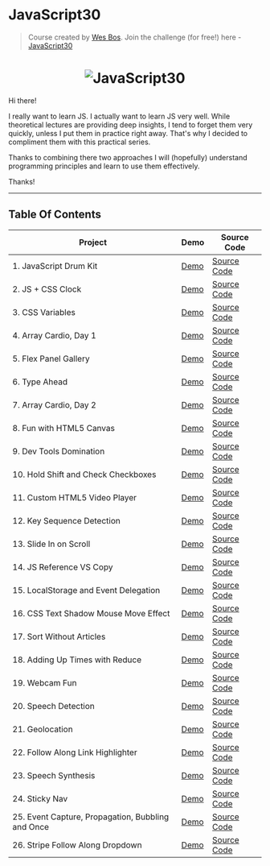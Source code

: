 # JavaScript30

> Course created by [Wes Bos](https://github.com/wesbos). Join the challenge (for free!) here - [JavaScript30](https://javascript30.com/account)

<h1 align="center">
  <img src="https://javascript30.com/images/JS3-social-share.png" style="max-width:100%" alt="JavaScript30" />
</h1>

Hi there!

I really want to learn JS. I actually want to learn JS very well. While theoretical lectures are providing deep insights, I tend to forget them very quickly, unless I put them in practice right away. That's why I decided to compliment them with this practical series.

Thanks to combining there two approaches I will (hopefully) understand programming principles and learn to use them effectively.

Thanks!

---

## Table Of Contents

| Project                                           | Demo                                                                                                        | Source Code                                                                                                                              |
| ------------------------------------------------- | ----------------------------------------------------------------------------------------------------------- | ---------------------------------------------------------------------------------------------------------------------------------------- |
| 1. JavaScript Drum Kit                            | [Demo](https://andycodes.io/JavaScript30/01%20-%20JavaScript%20Drum%20Kit/)                                 | [Source Code](https://github.com/andydnguyen/JavaScript30/tree/master/01%20-%20JavaScript%20Drum%20Kit)                                  |
| 2. JS + CSS Clock                                 | [Demo](https://andycodes.io/JavaScript30/02%20-%20JS%20and%20CSS%20Clock/)                                  | [Source Code](https://github.com/andydnguyen/JavaScript30/tree/master/02%20-%20JS%20and%20CSS%20Clock)                                   |
| 3. CSS Variables                                  | [Demo](https://andycodes.io/JavaScript30/03%20-%20CSS%20Variables)                                          | [Source Code](https://github.com/andydnguyen/JavaScript30/tree/master/03%20-%20CSS%20Variables)                                          |
| 4. Array Cardio, Day 1                            | [Demo](https://andycodes.io/JavaScript30/04%20-%20Array%20Cardio%20Day%201//)                               | [Source Code](https://github.com/andydnguyen/JavaScript30/tree/master/04%20-%20Array%20Cardio%20Day%201/)                                |
| 5. Flex Panel Gallery                             | [Demo](https://andycodes.io/JavaScript30/05%20-%20Flex%20Panel%20Gallery/)                                  | [Source Code](https://github.com/andydnguyen/JavaScript30/tree/master/05%20-%20Flex%20Panel%20Gallery)                                   |
| 6. Type Ahead                                     | [Demo](https://andycodes.io/JavaScript30/06%20-%20Type%20Ahead/)                                            | [Source Code](https://github.com/andydnguyen/JavaScript30/tree/master/06%20-%20Type%20Ahead)                                             |
| 7. Array Cardio, Day 2                            | [Demo](https://andycodes.io/JavaScript30/07%20-%20Array%20Cardio%20Day%202/)                                | [Source Code](https://github.com/andydnguyen/JavaScript30/tree/master/07%20-%20Array%20Cardio%20Day%202)                                 |
| 8. Fun with HTML5 Canvas                          | [Demo](https://andycodes.io/JavaScript30/08%20-%20Fun%20with%20HTML5%20Canvas/)                             | [Source Code](https://github.com/andydnguyen/JavaScript30/tree/master/08%20-%20Fun%20with%20HTML5%20Canvas)                              |
| 9. Dev Tools Domination                           | [Demo](https://andycodes.io/JavaScript30/09%20-%20Dev%20Tools%20Domination/)                                | [Source Code](https://github.com/andydnguyen/JavaScript30/tree/master/09%20-%20Dev%20Tools%20Domination)                                 |
| 10. Hold Shift and Check Checkboxes               | [Demo](https://andycodes.io/JavaScript30/10%20-%20Hold%20Shift%20and%20Check%20Checkboxes/)                 | [Source Code](https://github.com/andydnguyen/JavaScript30/tree/master/10%20-%20Hold%20Shift%20and%20Check%20Checkboxes)                  |
| 11. Custom HTML5 Video Player                     | [Demo](https://andycodes.io/JavaScript30/11%20-%20Custom%20Video%20Player/)                                 | [Source Code](https://github.com/andydnguyen/JavaScript30/tree/master/11%20-%20Custom%20Video%20Player)                                  |
| 12. Key Sequence Detection                        | [Demo](https://andycodes.io/JavaScript30/12%20-%20Key%20Sequence%20Detection/)                              | [Source Code](https://github.com/andydnguyen/JavaScript30/tree/master/12%20-%20Key%20Sequence%20Detection)                               |
| 13. Slide In on Scroll                            | [Demo](https://andycodes.io/JavaScript30/13%20-%20Slide%20in%20on%20Scroll/)                                | [Source Code](https://github.com/andydnguyen/JavaScript30/tree/master/13%20-%20Slide%20in%20on%20Scroll)                                 |
| 14. JS Reference VS Copy                          | [Demo](https://andycodes.io/JavaScript30/14%20-%20JavaScript%20References%20VS%20Copying/)                  | [Source Code](https://github.com/andydnguyen/JavaScript30/tree/master/14%20-%20JavaScript%20References%20VS%20Copying)                   |
| 15. LocalStorage and Event Delegation             | [Demo](https://andycodes.io/JavaScript30/15%20-%20LocalStorage/)                                            | [Source Code](https://github.com/andydnguyen/JavaScript30/tree/master/15%20-%20LocalStorage)                                             |
| 16. CSS Text Shadow Mouse Move Effect             | [Demo](https://andycodes.io/JavaScript30/16%20-%20Mouse%20Move%20Shadow/)                                   | [Source Code](https://github.com/andydnguyen/JavaScript30/tree/master/16%20-%20Mouse%20Move%20Shadow)                                    |
| 17. Sort Without Articles                         | [Demo](https://andycodes.io/JavaScript30/17%20-%20Sort%20Without%20Articles)                                | [Source Code](https://github.com/andydnguyen/JavaScript30/tree/master/17%20-%20Sort%20Without%20Articles)                                |
| 18. Adding Up Times with Reduce                   | [Demo](https://andycodes.io/JavaScript30/18%20-%20Adding%20Up%20Times%20with%20Reduce/)                     | [Source Code](https://github.com/andydnguyen/JavaScript30/tree/master/18%20-%20Adding%20Up%20Times%20with%20Reduce)                      |
| 19. Webcam Fun                                    | [Demo](https://andycodes.io/JavaScript30/19%20-%20Webcam%20Fun/)                                            | [Source Code](https://github.com/andydnguyen/JavaScript30/tree/master/19%20-%20Webcam%20Fun)                                             |
| 20. Speech Detection                              | [Demo](https://andycodes.io/JavaScript30/20%20-%20Speech%20Detection/)                                      | [Source Code](https://github.com/andydnguyen/JavaScript30/tree/master/20%20-%20Speech%20Detection)                                       |
| 21. Geolocation                                   | [Demo](https://andycodes.io/JavaScript30/21%20-%20Geolocation/)                                             | [Source Code](https://github.com/andydnguyen/JavaScript30/tree/master/21%20-%20Geolocation)                                              |
| 22. Follow Along Link Highlighter                 | [Demo](https://andycodes.io/JavaScript30/22%20-%20Follow%20Along%20Link%20Highlighter)                      | [Source Code](https://github.com/andydnguyen/JavaScript30/tree/master/22%20-%20Follow%20Along%20Link%20Highlighter)                      |
| 23. Speech Synthesis                              | [Demo](https://andycodes.io/JavaScript30/23%20-%20Speech%20Synthesis/)                                      | [Source Code](https://github.com/andydnguyen/JavaScript30/tree/master/23%20-%20Speech%20Synthesis/)                                      |
| 24. Sticky Nav                                    | [Demo](https://andycodes.io/JavaScript30/24%20-%20Sticky%20Nav/)                                            | [Source Code](https://github.com/andydnguyen/JavaScript30/tree/master/24%20-%20Sticky%20Nav/)                                            |
| 25. Event Capture, Propagation, Bubbling and Once | [Demo](https://andycodes.io/JavaScript30/25%20-%20Event%20Capture,%20Propagation,%20Bubbling%20and%20Once/) | [Source Code](https://github.com/andydnguyen/JavaScript30/tree/master/25%20-%20Event%20Capture,%20Propagation,%20Bubbling%20and%20Once/) |
| 26. Stripe Follow Along Dropdown                  | [Demo](https://andycodes.io/JavaScript30/26%20-%20Stripe%20Follow%20Along%20Nav/)                           | [Source Code](https://github.com/andydnguyen/JavaScript30/tree/master/26%20-%20Stripe%20Follow%20Along%20Nav/)                           |
